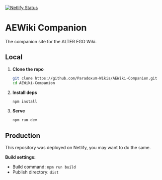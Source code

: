 [![Netlify Status](https://api.netlify.com/api/v1/badges/6eac6c6c-4214-449b-b5ec-c702823c02f6/deploy-status)](https://app.netlify.com/projects/roboticsnotes/deploys)
# AEWiki Companion
The companion site for the ALTER EGO Wiki.

## Local
1. **Clone the repo**
   ```bash
   git clone https://github.com/Paradoxum-Wikis/AEWiki-Companion.git
   cd AEWiki-Companion
   ```

2. **Install deps**
   ```bash
   npm install
   ```

3. **Serve**
   ```bash
   npm run dev
   ```

## Production
This repository was deployed on Netlify, you may want to do the same.

**Build settings:**
   - Build command: `npm run build`
   - Publish directory: `dist`
